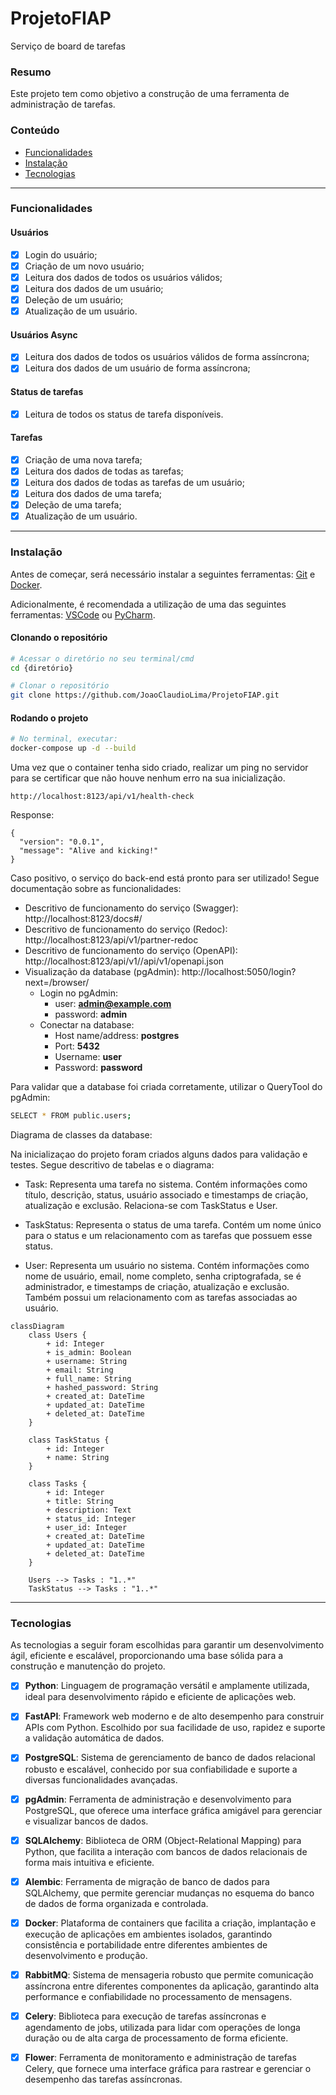 # ProjetoFIAP
Serviço de board de tarefas

### Resumo
Este projeto tem como objetivo a construção de uma ferramenta de administração de tarefas.
### Conteúdo
<!--ts-->
   * [Funcionalidades](###Funcionalidades)
   * [Instalação](###Instalação)
   * [Tecnologias](###Tecnologias)
<!--te-->

****

### Funcionalidades

#### Usuários

- [x] Login do usuário;
- [x] Criação de um novo usuário;
- [x] Leitura dos dados de todos os usuários válidos;
- [x] Leitura dos dados de um usuário;
- [x] Deleção de um usuário;
- [x] Atualização de um usuário.

#### Usuários Async
- [x] Leitura dos dados de todos os usuários válidos de forma assíncrona;
- [x] Leitura dos dados de um usuário de forma assíncrona;

#### Status de tarefas

- [x] Leitura de todos os status de tarefa disponíveis.

#### Tarefas

- [x] Criação de uma nova tarefa;
- [x] Leitura dos dados de todas as tarefas;
- [x] Leitura dos dados de todas as tarefas de um usuário;
- [x] Leitura dos dados de uma tarefa;
- [x] Deleção de uma tarefa;
- [x] Atualização de um usuário.

****

### Instalação
Antes de começar, será necessário instalar a seguintes ferramentas: [Git](https://git-scm.com) e [Docker](https://www.docker.com/).

Adicionalmente, é recomendada a utilização de uma das seguintes ferramentas: [VSCode](https://code.visualstudio.com/) ou [PyCharm](https://www.jetbrains.com/pt-br/pycharm/).

#### Clonando o repositório

```bash
# Acessar o diretório no seu terminal/cmd
cd {diretório}
```

```bash
# Clonar o repositório
git clone https://github.com/JoaoClaudioLima/ProjetoFIAP.git
```
#### Rodando o projeto

```bash
# No terminal, executar:
docker-compose up -d --build
```

Uma vez que o container tenha sido criado, realizar um ping no servidor para se certificar que não houve nenhum erro na sua inicialização.

```http request
http://localhost:8123/api/v1/health-check
```
Response:
```code
{
  "version": "0.0.1",
  "message": "Alive and kicking!"
}
```
Caso positivo, o serviço do back-end está pronto para ser utilizado! Segue documentação sobre as funcionalidades:

- Descritivo de funcionamento do serviço (Swagger): http://localhost:8123/docs#/
- Descritivo de funcionamento do serviço (Redoc): http://localhost:8123/api/v1/partner-redoc
- Descritivo de funcionamento do serviço (OpenAPI): http://localhost:8123/api/v1//api/v1/openapi.json
- Visualização da database (pgAdmin): http://localhost:5050/login?next=/browser/
  - Login no pgAdmin:
    - user: **admin@example.com**
    - password: **admin**
  - Conectar na database:
    - Host name/address: **postgres**
    - Port: **5432**
    - Username: **user**
    - Password: **password**

Para validar que a database foi criada corretamente, utilizar o QueryTool do pgAdmin:

```bash
SELECT * FROM public.users;
```

Diagrama de classes da database:

Na inicializaçao do projeto foram criados alguns dados para validação e testes. Segue descritivo de tabelas e o diagrama:

- Task: Representa uma tarefa no sistema. Contém informações como título, descrição, status, usuário associado e timestamps de criação, atualização e exclusão. Relaciona-se com TaskStatus e User.

- TaskStatus: Representa o status de uma tarefa. Contém um nome único para o status e um relacionamento com as tarefas que possuem esse status.

- User: Representa um usuário no sistema. Contém informações como nome de usuário, email, nome completo, senha criptografada, se é administrador, e timestamps de criação, atualização e exclusão. Também possui um relacionamento com as tarefas associadas ao usuário.

```mermaid
classDiagram
    class Users {
        + id: Integer
        + is_admin: Boolean
        + username: String
        + email: String
        + full_name: String
        + hashed_password: String
        + created_at: DateTime
        + updated_at: DateTime
        + deleted_at: DateTime
    }

    class TaskStatus {
        + id: Integer
        + name: String
    }

    class Tasks {
        + id: Integer
        + title: String
        + description: Text
        + status_id: Integer
        + user_id: Integer
        + created_at: DateTime
        + updated_at: DateTime
        + deleted_at: DateTime
    }

    Users --> Tasks : "1..*"
    TaskStatus --> Tasks : "1..*"
```

****

### Tecnologias
As tecnologias a seguir foram escolhidas para garantir um desenvolvimento ágil, eficiente e escalável, proporcionando uma base sólida para a construção e manutenção do projeto.

- [x] **Python**: Linguagem de programação versátil e amplamente utilizada, ideal para desenvolvimento rápido e eficiente de aplicações web.
- [x] **FastAPI**: Framework web moderno e de alto desempenho para construir APIs com Python. Escolhido por sua facilidade de uso, rapidez e suporte a validação automática de dados.
- [x] **PostgreSQL**: Sistema de gerenciamento de banco de dados relacional robusto e escalável, conhecido por sua confiabilidade e suporte a diversas funcionalidades avançadas.
- [x] **pgAdmin**: Ferramenta de administração e desenvolvimento para PostgreSQL, que oferece uma interface gráfica amigável para gerenciar e visualizar bancos de dados.
- [x] **SQLAlchemy**: Biblioteca de ORM (Object-Relational Mapping) para Python, que facilita a interação com bancos de dados relacionais de forma mais intuitiva e eficiente.
- [x] **Alembic**: Ferramenta de migração de banco de dados para SQLAlchemy, que permite gerenciar mudanças no esquema do banco de dados de forma organizada e controlada.
- [x] **Docker**: Plataforma de containers que facilita a criação, implantação e execução de aplicações em ambientes isolados, garantindo consistência e portabilidade entre diferentes ambientes de desenvolvimento e produção.
- [x] **RabbitMQ**: Sistema de mensageria robusto que permite comunicação assíncrona entre diferentes componentes da aplicação, garantindo alta performance e confiabilidade no processamento de mensagens.
- [x] **Celery**: Biblioteca para execução de tarefas assíncronas e agendamento de jobs, utilizada para lidar com operações de longa duração ou de alta carga de processamento de forma eficiente.
- [x] **Flower**: Ferramenta de monitoramento e administração de tarefas Celery, que fornece uma interface gráfica para rastrear e gerenciar o desempenho das tarefas assíncronas.

